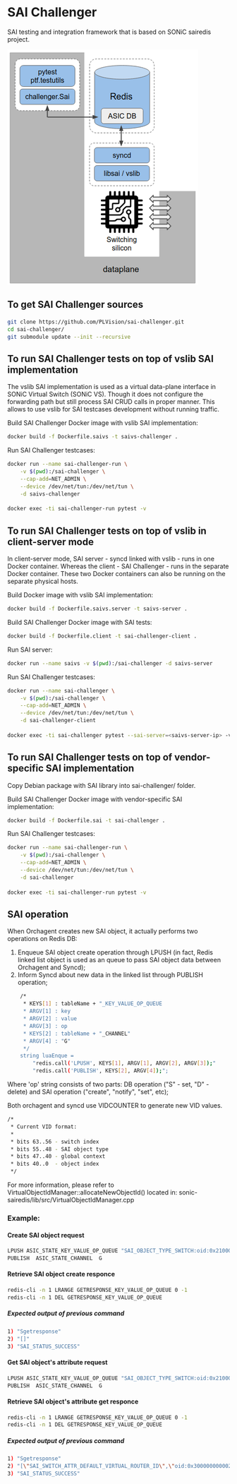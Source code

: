 # SAI Challenger
SAI testing and integration framework that is based on SONiC sairedis project.

![](img/sai-challenger.png)

## To get SAI Challenger sources

```sh
git clone https://github.com/PLVision/sai-challenger.git
cd sai-challenger/
git submodule update --init --recursive
```

## To run SAI Challenger tests on top of vslib SAI implementation

The vslib SAI implementation is used as a virtual data-plane interface in SONiC Virtual Switch (SONiC VS). Though it does not configure the forwarding path but still process SAI CRUD calls in proper manner. This allows to use vslib for SAI testcases development without running traffic.

Build SAI Challenger Docker image with vslib SAI implementation:
```sh
docker build -f Dockerfile.saivs -t saivs-challenger .
```

Run SAI Challenger testcases:
```sh
docker run --name sai-challenger-run \
	-v $(pwd):/sai-challenger \
	--cap-add=NET_ADMIN \
	--device /dev/net/tun:/dev/net/tun \
	-d saivs-challenger

docker exec -ti sai-challenger-run pytest -v
```

## To run SAI Challenger tests on top of vslib in client-server mode

In client-server mode, SAI server - syncd linked with vslib - runs in one Docker container.
Whereas the client - SAI Challenger - runs in the separate Docker container. These two Docker containers can also be running on the separate physical hosts.    

Build Docker image with vslib SAI implementation:
```sh
docker build -f Dockerfile.saivs.server -t saivs-server .
```

Build SAI Challenger Docker image with SAI tests:
```sh
docker build -f Dockerfile.client -t sai-challenger-client .
```

Run SAI server:
```sh
docker run --name saivs -v $(pwd):/sai-challenger -d saivs-server
```

Run SAI Challenger testcases:
```sh
docker run --name sai-challenger \
	-v $(pwd):/sai-challenger \
	--cap-add=NET_ADMIN \
	--device /dev/net/tun:/dev/net/tun \
	-d sai-challenger-client

docker exec -ti sai-challenger pytest --sai-server=<saivs-server-ip> -v test_l2_basic.py
```


## To run SAI Challenger tests on top of vendor-specific SAI implementation

Copy Debian package with SAI library into sai-challenger/ folder.

Build SAI Challenger Docker image with vendor-specific SAI implementation:
```sh
docker build -f Dockerfile.sai -t sai-challenger .
```

Run SAI Challenger testcases:
```sh
docker run --name sai-challenger-run \
	-v $(pwd):/sai-challenger \
	--cap-add=NET_ADMIN \
	--device /dev/net/tun:/dev/net/tun \
	-d sai-challenger

docker exec -ti sai-challenger-run pytest -v
```

## SAI operation
When Orchagent creates new SAI object, it actually performs two operations on Redis DB:
1. Enqueue SAI object create operation through LPUSH (in fact, Redis linked list object
   is used as an queue to pass SAI object data between Orchagent and Syncd);
2. Inform Syncd about new data in the linked list through PUBLISH operation;

```sh
    /*
     * KEYS[1] : tableName + "_KEY_VALUE_OP_QUEUE
     * ARGV[1] : key
     * ARGV[2] : value
     * ARGV[3] : op
     * KEYS[2] : tableName + "_CHANNEL"
     * ARGV[4] : "G"
     */
    string luaEnque =
        "redis.call('LPUSH', KEYS[1], ARGV[1], ARGV[2], ARGV[3]);"
        "redis.call('PUBLISH', KEYS[2], ARGV[4]);";
```

Where 'op' string consists of two parts: DB operation ("S" - set, "D" - delete) and
SAI operation ("create", "notify", "set", etc);

Both orchagent and syncd use VIDCOUNTER to generate new VID values.

```sh
/*
 * Current VID format:
 *
 * bits 63..56 - switch index
 * bits 55..48 - SAI object type
 * bits 47..40 - global context
 * bits 40..0  - object index
 */
```
For more information, please refer to VirtualObjectIdManager::allocateNewObjectId() located in:
sonic-sairedis/lib/src/VirtualObjectIdManager.cpp


### Example:

#### Create SAI object request
```sh
LPUSH ASIC_STATE_KEY_VALUE_OP_QUEUE "SAI_OBJECT_TYPE_SWITCH:oid:0x21000000000000" '["SAI_SWITCH_ATTR_INIT_SWITCH","true","SAI_SWITCH_ATTR_SRC_MAC_ADDRESS","52:54:00:EE:BB:70"]' Screate
PUBLISH  ASIC_STATE_CHANNEL  G
```

#### Retrieve SAI object create responce
```sh
redis-cli -n 1 LRANGE GETRESPONSE_KEY_VALUE_OP_QUEUE 0 -1
redis-cli -n 1 DEL GETRESPONSE_KEY_VALUE_OP_QUEUE
```

##### Expected output of previous command
```sh
1) "Sgetresponse"
2) "[]"
3) "SAI_STATUS_SUCCESS"
```

#### Get SAI object's attribute request
```sh
LPUSH ASIC_STATE_KEY_VALUE_OP_QUEUE "SAI_OBJECT_TYPE_SWITCH:oid:0x21000000000000" '["SAI_SWITCH_ATTR_DEFAULT_VIRTUAL_ROUTER_ID","oid:0x0"]' Sget
PUBLISH  ASIC_STATE_CHANNEL  G
```

#### Retrieve SAI object's attribute get responce
```sh
redis-cli -n 1 LRANGE GETRESPONSE_KEY_VALUE_OP_QUEUE 0 -1
redis-cli -n 1 DEL GETRESPONSE_KEY_VALUE_OP_QUEUE
```

##### Expected output of previous command
```sh
1) "Sgetresponse"
2) "[\"SAI_SWITCH_ATTR_DEFAULT_VIRTUAL_ROUTER_ID\",\"oid:0x3000000000022\"]"
3) "SAI_STATUS_SUCCESS"
```

